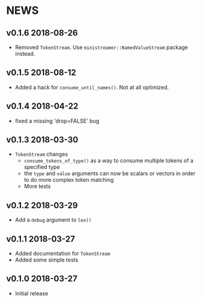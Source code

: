 NEWS
============


v0.1.6 2018-08-26
------------------

* Removed `TokenStream`. Use `ministreamer::NamedValueStream` package instead.

v0.1.5 2018-08-12
------------------

* Added a hack for `consume_until_names()`. Not at all optimized.

v0.1.4 2018-04-22
------------------

* fixed a missing 'drop=FALSE' bug

v0.1.3 2018-03-30
------------------

* `TokenStream` changes
    * `consume_tokens_of_type()` as a way to consume multiple tokens of a specified type
    * the `type` and `value` arguments can now be scalars or vectors in order to do more complex token matching
    * More tests
    

v0.1.2 2018-03-29
------------------

* Add a `debug` argument to `lex()`


v0.1.1 2018-03-27
------------------

* Added documentation for `TokenStream`
* Added some simple tests


v0.1.0 2018-03-27
------------------

* Initial release
